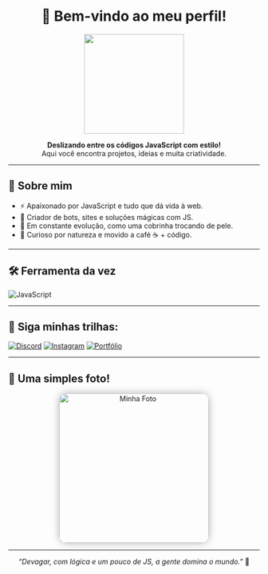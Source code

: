 <h1 align="center">🐍 Bem-vindo ao meu perfil!</h1>

<p align="center">
  <img src="https://media.tenor.com/7Qqj-gS_ZsQAAAAC/snake.gif" width="200"/>
</p>

<p align="center">
  <b>Deslizando entre os códigos JavaScript com estilo!</b><br/>
  Aqui você encontra projetos, ideias e muita criatividade.
</p>

---

## 🐍 Sobre mim

- ⚡ Apaixonado por JavaScript e tudo que dá vida à web.
- 🔧 Criador de bots, sites e soluções mágicas com JS.
- 🌱 Em constante evolução, como uma cobrinha trocando de pele.
- 💭 Curioso por natureza e movido a café ☕ + código.

---

## 🛠️ Ferramenta da vez

![JavaScript](https://img.shields.io/badge/-JavaScript-F7DF1E?style=flat-square&logo=javascript&logoColor=black)

---

## 🐾 Siga minhas trilhas:

[![Discord](https://img.shields.io/badge/Discord-7289DA?style=flat&logo=discord&logoColor=white)](https://discord.com/users/seuID)
[![Instagram](https://img.shields.io/badge/Instagram-E4405F?style=flat&logo=instagram&logoColor=white)](https://instagram.com/seuUsuario)
[![Portfólio](https://img.shields.io/badge/Portfólio-000?style=flat&logo=firefox&logoColor=white)](https://seusite.com)

---

## 📸 Uma simples foto!

<p align="center">
  <img src="https://cdn.discordapp.com/attachments/1363590745398706226/1378879135375691796/87c7412a45b0f5a29a0cff0002771314.jpg?ex=683e34c4&is=683ce344&hm=bc0a3f51c63bb51efd484850f7c45f3a7b21499e7385fc2ef45e2b82057f72a7&" alt="Minha Foto" width="300" style="border-radius: 15px; box-shadow: 0 0 15px rgba(0,0,0,0.3);" />
</p>

---

<p align="center">
  <i>“Devagar, com lógica e um pouco de JS, a gente domina o mundo.”</i> 🐍
</p>
